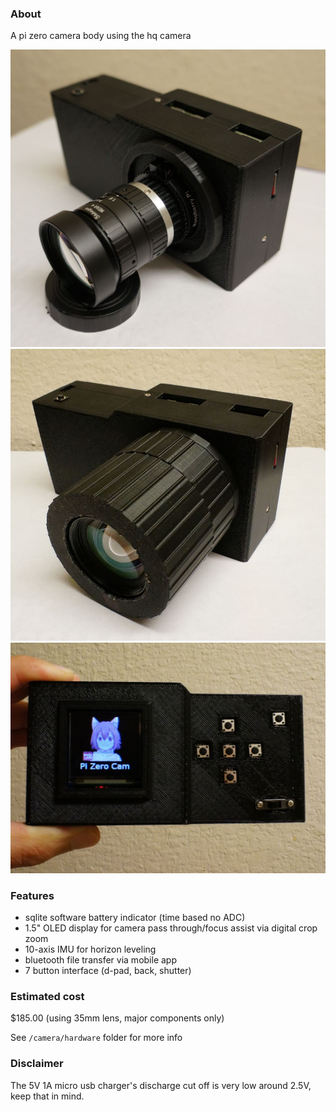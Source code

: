### About

A pi zero camera body using the hq camera

<img src="./readme-images/raspberry-pi-zero-hq-camera-35mm.JPG"/>

<img src="./readme-images/ring.JPG"/>

<img src="./readme-images/cam.JPG"/>

### Features

- sqlite software battery indicator (time based no ADC)
- 1.5" OLED display for camera pass through/focus assist via digital crop zoom
- 10-axis IMU for horizon leveling
- bluetooth file transfer via mobile app
- 7 button interface (d-pad, back, shutter)

### Estimated cost

$185.00 (using 35mm lens, major components only)

See `/camera/hardware` folder for more info

### Disclaimer

The 5V 1A micro usb charger's discharge cut off is very low around 2.5V, keep that in mind.
